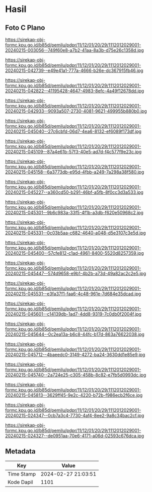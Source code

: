 # Hasil

## Foto C Plano

https://sirekap-obj-formc.kpu.go.id/b85d/pemilu/pdpr/11/12/01/20/29/1112012029001-20240215-003056--749f60e8-a7b2-41aa-8a3b-d75e26c1358d.jpg

https://sirekap-obj-formc.kpu.go.id/b85d/pemilu/pdpr/11/12/01/20/29/1112012029001-20240215-042739--e49e41a1-777a-4666-b26e-dc367915fb46.jpg

https://sirekap-obj-formc.kpu.go.id/b85d/pemilu/pdpr/11/12/01/20/29/1112012029001-20240215-042822--41195428-4647-4983-8efc-4a49f12678dd.jpg

https://sirekap-obj-formc.kpu.go.id/b85d/pemilu/pdpr/11/12/01/20/29/1112012029001-20240215-042933--9093a507-2730-4081-9621-499955b880b0.jpg

https://sirekap-obj-formc.kpu.go.id/b85d/pemilu/pdpr/11/12/01/20/29/1112012029001-20240215-045040--27c6cbfd-06d7-4ea6-8132-ef6089f173df.jpg

https://sirekap-obj-formc.kpu.go.id/b85d/pemilu/pdpr/11/12/01/20/29/1112012029001-20240215-045109--87a4e61b-57f3-40e5-ad7d-f4c577f9e23c.jpg

https://sirekap-obj-formc.kpu.go.id/b85d/pemilu/pdpr/11/12/01/20/29/1112012029001-20240215-045158--6a3773db-e95d-4fbb-a249-7a298a38f580.jpg

https://sirekap-obj-formc.kpu.go.id/b85d/pemilu/pdpr/11/12/01/20/29/1112012029001-20240215-045227--a360cd50-b291-46bf-a5fb-8f0cc3d3a533.jpg

https://sirekap-obj-formc.kpu.go.id/b85d/pemilu/pdpr/11/12/01/20/29/1112012029001-20240215-045301--9b6c983a-33f5-4f1b-a3db-f620e50968c2.jpg

https://sirekap-obj-formc.kpu.go.id/b85d/pemilu/pdpr/11/12/01/20/29/1112012029001-20240215-045331--0c03b5aa-c682-4640-a048-d5e3107c3e5d.jpg

https://sirekap-obj-formc.kpu.go.id/b85d/pemilu/pdpr/11/12/01/20/29/1112012029001-20240215-045400--57cfe812-c1ad-4961-8400-5520d8257359.jpg

https://sirekap-obj-formc.kpu.go.id/b85d/pemilu/pdpr/11/12/01/20/29/1112012029001-20240215-045447--574d9658-e9b1-4b2b-a73d-49a82ac2c2e5.jpg

https://sirekap-obj-formc.kpu.go.id/b85d/pemilu/pdpr/11/12/01/20/29/1112012029001-20240215-045531--e3fa37f1-faa6-4c48-961e-7d684e35dcad.jpg

https://sirekap-obj-formc.kpu.go.id/b85d/pemilu/pdpr/11/12/01/20/29/1112012029001-20240215-045601--c14139db-1ad7-4dd8-9319-7c0db0f2004f.jpg

https://sirekap-obj-formc.kpu.go.id/b85d/pemilu/pdpr/11/12/01/20/29/1112012029001-20240215-045644--0c2ea13a-b6c8-44fc-b17d-863a76622038.jpg

https://sirekap-obj-formc.kpu.go.id/b85d/pemilu/pdpr/11/12/01/20/29/1112012029001-20240215-045712--4baeedc0-3149-4272-ba24-3630dd1e85e9.jpg

https://sirekap-obj-formc.kpu.go.id/b85d/pemilu/pdpr/11/12/01/20/29/1112012029001-20240215-045740--2a724e25-c305-458b-8c82-e7fb5d0993dc.jpg

https://sirekap-obj-formc.kpu.go.id/b85d/pemilu/pdpr/11/12/01/20/29/1112012029001-20240215-045813--3629ff45-9e2c-4220-b72b-f986ecb2f6ce.jpg

https://sirekap-obj-formc.kpu.go.id/b85d/pemilu/pdpr/11/12/01/20/29/1112012029001-20240215-024347--0cb7a3c4-7730-4af4-8ee2-9a8c34bac2cf.jpg

https://sirekap-obj-formc.kpu.go.id/b85d/pemilu/pdpr/11/12/01/20/29/1112012029001-20240215-024327--de0951aa-70e6-4171-a06d-02593c676dca.jpg


## Metadata

| Key        | Value               |
| ---------- | ------------------- |
| Time Stamp | 2024-02-27 21:03:51 |
| Kode Dapil | 1101                |



